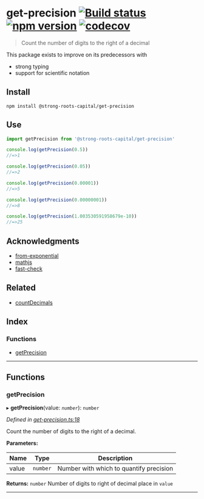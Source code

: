 
get-precision [![Build status](https://travis-ci.org/strong-roots-capital/get-precision.svg?branch=master)](https://travis-ci.org/strong-roots-capital/get-precision) [![npm version](https://img.shields.io/npm/v/@strong-roots-capital/get-precision.svg)](https://npmjs.org/package/@strong-roots-capital/get-precision) [![codecov](https://codecov.io/gh/strong-roots-capital/get-precision/branch/master/graph/badge.svg)](https://codecov.io/gh/strong-roots-capital/get-precision)
==========================================================================================================================================================================================================================================================================================================================================================================================================================================================================================

> Count the number of digits to the right of a decimal

This package exists to improve on its predecessors with

*   strong typing
*   support for scientific notation

Install
-------

```shell
npm install @strong-roots-capital/get-precision
```

Use
---

```typescript
import getPrecision from '@strong-roots-capital/get-precision'

console.log(getPrecision(0.5))
//=>1

console.log(getPrecision(0.05))
//=>2

console.log(getPrecision(0.00001))
//=>5

console.log(getPrecision(0.00000001))
//=>8

console.log(getPrecision(1.003530591958679e-10))
//=>25
```

Acknowledgments
---------------

*   [from-exponential](https://github.com/shrpne/from-exponential)
*   [mathjs](https://github.com/josdejong/mathjs)
*   [fast-check](https://github.com/dubzzz/fast-check)

Related
-------

*   [countDecimals](https://github.com/aleclarson/countDecimals)

## Index

### Functions

* [getPrecision](#getprecision)

---

## Functions

<a id="getprecision"></a>

###  getPrecision

▸ **getPrecision**(value: *`number`*): `number`

*Defined in [get-precision.ts:18](https://github.com/strong-roots-capital/get-precision/blob/bf83e3a/src/get-precision.ts#L18)*

Count the number of digits to the right of a decimal.

**Parameters:**

| Name | Type | Description |
| ------ | ------ | ------ |
| value | `number` |  Number with which to quantify precision |

**Returns:** `number`
Number of digits to right of decimal place in `value`

___

